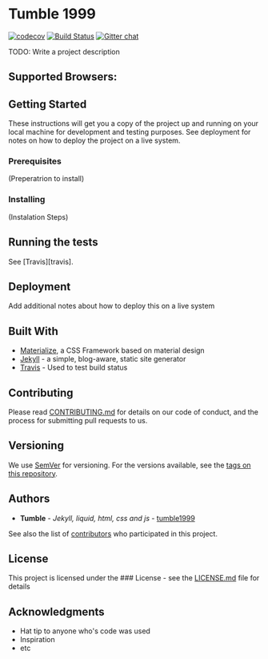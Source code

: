 # Tumble 1999

[![codecov](https://codecov.io/gh/tumble1999/tumble1999.github.io/branch/master/graph/badge.svg)](https://codecov.io/gh/tumble1999/tumble1999.github.io)
[![Build Status](https://travis-ci.org/tumble1999/tumble1999.github.io.svg?branch=master)](https://travis-ci.org/tumble1999/tumble1999.github.io)
[![Gitter chat](https://badges.gitter.im/tumble1999/tumble1999.github.io.png)](https://gitter.im/tumble1999/tumble1999.github.io)

TODO: Write a project description

## Supported Browsers:

## Getting Started
These instructions will get you a copy of the project up and running on your local machine for development and testing purposes. See deployment for notes on how to deploy the project on a live system.

### Prerequisites
(Preperatrion to install)

### Installing
(Instalation Steps)

## Running the tests
See [Travis][travis].

## Deployment
Add additional notes about how to deploy this on a live system

## Built With
* [Materialize](http://materializecss.com/), a CSS Framework based on material design
* [Jekyll](http://jekyllrb.com/) -  a simple, blog-aware, static site generator
* [Travis](https://travis-ci.org) - Used to test build status

## Contributing
Please read [CONTRIBUTING.md](CONTRIBUTING.md) for details on our code of conduct, and the process for submitting pull requests to us.

## Versioning
We use [SemVer](http://semver.org/) for versioning. For the versions available, see the [tags on this repository](https://github.com/tumble1999/tumble1999.github.io/tags).

## Authors
* **Tumble** - *Jekyll, liquid, html, css and js* - [tumble1999](https://github.com/tumble1999)

See also the list of [contributors](https://github.com/tumble1999/tumble1999.github.io/contributors) who participated in this project.

## License
This project is licensed under the ### License - see the [LICENSE.md](LICENSE.md) file for details

## Acknowledgments
* Hat tip to anyone who's code was used
* Inspiration
* etc
